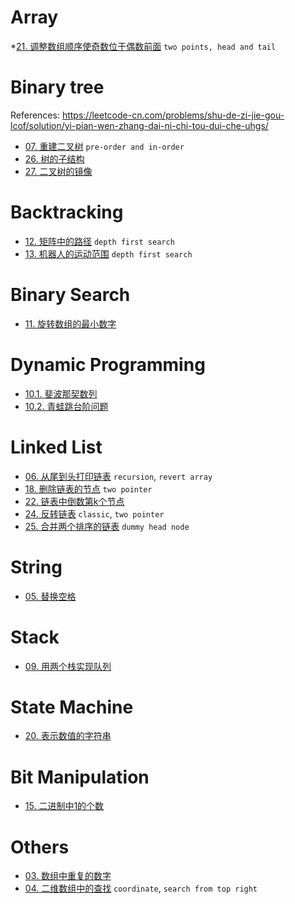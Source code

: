 # Array
*[21\. 调整数组顺序使奇数位于偶数前面](problems/21_exchange.py)  `two points, head and tail`

# Binary tree
References:
https://leetcode-cn.com/problems/shu-de-zi-jie-gou-lcof/solution/yi-pian-wen-zhang-dai-ni-chi-tou-dui-che-uhgs/

* [07\. 重建二叉树](problems/07_build_tree.py)  `pre-order and in-order`
* [26\. 树的子结构](problems/26_is_sub_structure.py)
* [27\. 二叉树的镜像](problems/27_mirror_tree.py)

# Backtracking
* [12\. 矩阵中的路径](problems/12_exist.py)  `depth first search`
* [13\. 机器人的运动范围](problems/13_moving_count.py)  `depth first search`


# Binary Search
* [11\. 旋转数组的最小数字](problems/11_min_array.py)

# Dynamic Programming
* [10.1\. 斐波那契数列](problems/10_I_fib.py)
* [10.2\. 青蛙跳台阶问题](problems/10_II_num_ways.py)

# Linked List
* [06\. 从尾到头打印链表](problems/06_reverse_print.py) `recursion`, `revert array`
* [18\. 删除链表的节点](problems/18_delete_node.py)  `two pointer`
* [22\. 链表中倒数第k个节点](problems/22_get_Kth_from_end.py)
* [24\. 反转链表](problems/24_reverse_list.py)  `classic`, `two pointer`
* [25\. 合并两个排序的链表](problems/25_merge_two_lists.py)  `dummy head node`

# String
* [05\. 替换空格](problems/05_replace_space.py)

# Stack
* [09\. 用两个栈实现队列](problems/09_two_stack_to_queue.py)

# State Machine
* [20\. 表示数值的字符串](problems/20_is_number.py)

# Bit Manipulation
* [15\. 二进制中1的个数](problems/15_hamming_weight.py)

# Others
* [03\. 数组中重复的数字](problems/03_find_repeat_number.py)
* [04\. 二维数组中的查找](problems/04_find_number_in_2D_array.py)  `coordinate`, `search from top right`